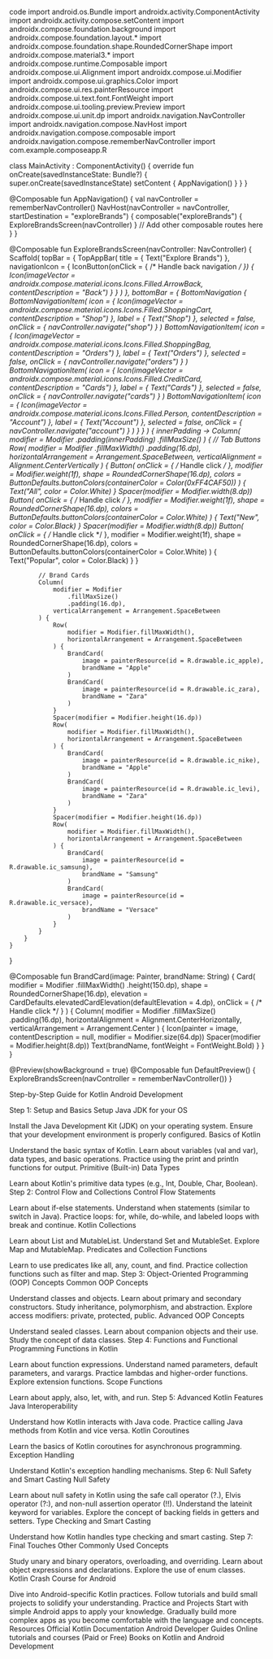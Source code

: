 code import android.os.Bundle
import androidx.activity.ComponentActivity
import androidx.activity.compose.setContent
import androidx.compose.foundation.background
import androidx.compose.foundation.layout.*
import androidx.compose.foundation.shape.RoundedCornerShape
import androidx.compose.material3.*
import androidx.compose.runtime.Composable
import androidx.compose.ui.Alignment
import androidx.compose.ui.Modifier
import androidx.compose.ui.graphics.Color
import androidx.compose.ui.res.painterResource
import androidx.compose.ui.text.font.FontWeight
import androidx.compose.ui.tooling.preview.Preview
import androidx.compose.ui.unit.dp
import androidx.navigation.NavController
import androidx.navigation.compose.NavHost
import androidx.navigation.compose.composable
import androidx.navigation.compose.rememberNavController
import com.example.composeapp.R

class MainActivity : ComponentActivity() {
    override fun onCreate(savedInstanceState: Bundle?) {
        super.onCreate(savedInstanceState)
        setContent {
            AppNavigation()
        }
    }
}

@Composable
fun AppNavigation() {
    val navController = rememberNavController()
    NavHost(navController = navController, startDestination = "exploreBrands") {
        composable("exploreBrands") { ExploreBrandsScreen(navController) }
        // Add other composable routes here
    }
}

@Composable
fun ExploreBrandsScreen(navController: NavController) {
    Scaffold(
        topBar = {
            TopAppBar(
                title = { Text("Explore Brands") },
                navigationIcon = {
                    IconButton(onClick = { /* Handle back navigation */ }) {
                        Icon(imageVector = androidx.compose.material.icons.Icons.Filled.ArrowBack, contentDescription = "Back")
                    }
                }
            )
        },
        bottomBar = {
            BottomNavigation {
                BottomNavigationItem(
                    icon = { Icon(imageVector = androidx.compose.material.icons.Icons.Filled.ShoppingCart, contentDescription = "Shop") },
                    label = { Text("Shop") },
                    selected = false,
                    onClick = {
                        navController.navigate("shop")
                    }
                )
                BottomNavigationItem(
                    icon = { Icon(imageVector = androidx.compose.material.icons.Icons.Filled.ShoppingBag, contentDescription = "Orders") },
                    label = { Text("Orders") },
                    selected = false,
                    onClick = {
                        navController.navigate("orders")
                    }
                )
                BottomNavigationItem(
                    icon = { Icon(imageVector = androidx.compose.material.icons.Icons.Filled.CreditCard, contentDescription = "Cards") },
                    label = { Text("Cards") },
                    selected = false,
                    onClick = {
                        navController.navigate("cards")
                    }
                )
                BottomNavigationItem(
                    icon = { Icon(imageVector = androidx.compose.material.icons.Icons.Filled.Person, contentDescription = "Account") },
                    label = { Text("Account") },
                    selected = false,
                    onClick = {
                        navController.navigate("account")
                    }
                )
            }
        }
    ) { innerPadding ->
        Column(
            modifier = Modifier
                .padding(innerPadding)
                .fillMaxSize()
        ) {
            // Tab Buttons
            Row(
                modifier = Modifier
                    .fillMaxWidth()
                    .padding(16.dp),
                horizontalArrangement = Arrangement.SpaceBetween,
                verticalAlignment = Alignment.CenterVertically
            ) {
                Button(
                    onClick = { /* Handle click */ },
                    modifier = Modifier.weight(1f),
                    shape = RoundedCornerShape(16.dp),
                    colors = ButtonDefaults.buttonColors(containerColor = Color(0xFF4CAF50))
                ) {
                    Text("All", color = Color.White)
                }
                Spacer(modifier = Modifier.width(8.dp))
                Button(
                    onClick = { /* Handle click */ },
                    modifier = Modifier.weight(1f),
                    shape = RoundedCornerShape(16.dp),
                    colors = ButtonDefaults.buttonColors(containerColor = Color.White)
                ) {
                    Text("New", color = Color.Black)
                }
                Spacer(modifier = Modifier.width(8.dp))
                Button(
                    onClick = { /* Handle click */ },
                    modifier = Modifier.weight(1f),
                    shape = RoundedCornerShape(16.dp),
                    colors = ButtonDefaults.buttonColors(containerColor = Color.White)
                ) {
                    Text("Popular", color = Color.Black)
                }
            }

            // Brand Cards
            Column(
                modifier = Modifier
                    .fillMaxSize()
                    .padding(16.dp),
                verticalArrangement = Arrangement.SpaceBetween
            ) {
                Row(
                    modifier = Modifier.fillMaxWidth(),
                    horizontalArrangement = Arrangement.SpaceBetween
                ) {
                    BrandCard(
                        image = painterResource(id = R.drawable.ic_apple),
                        brandName = "Apple"
                    )
                    BrandCard(
                        image = painterResource(id = R.drawable.ic_zara),
                        brandName = "Zara"
                    )
                }
                Spacer(modifier = Modifier.height(16.dp))
                Row(
                    modifier = Modifier.fillMaxWidth(),
                    horizontalArrangement = Arrangement.SpaceBetween
                ) {
                    BrandCard(
                        image = painterResource(id = R.drawable.ic_nike),
                        brandName = "Apple"
                    )
                    BrandCard(
                        image = painterResource(id = R.drawable.ic_levi),
                        brandName = "Zara"
                    )
                }
                Spacer(modifier = Modifier.height(16.dp))
                Row(
                    modifier = Modifier.fillMaxWidth(),
                    horizontalArrangement = Arrangement.SpaceBetween
                ) {
                    BrandCard(
                        image = painterResource(id = R.drawable.ic_samsung),
                        brandName = "Samsung"
                    )
                    BrandCard(
                        image = painterResource(id = R.drawable.ic_versace),
                        brandName = "Versace"
                    )
                }
            }
        }
    }
}

@Composable
fun BrandCard(image: Painter, brandName: String) {
    Card(
        modifier = Modifier
            .fillMaxWidth()
            .height(150.dp),
        shape = RoundedCornerShape(16.dp),
        elevation = CardDefaults.elevatedCardElevation(defaultElevation = 4.dp),
        onClick = { /* Handle click */ }
    ) {
        Column(
            modifier = Modifier
                .fillMaxSize()
                .padding(16.dp),
            horizontalAlignment = Alignment.CenterHorizontally,
            verticalArrangement = Arrangement.Center
        ) {
            Icon(painter = image, contentDescription = null, modifier = Modifier.size(64.dp))
            Spacer(modifier = Modifier.height(8.dp))
            Text(brandName, fontWeight = FontWeight.Bold)
        }
    }
}

@Preview(showBackground = true)
@Composable
fun DefaultPreview() {
    ExploreBrandsScreen(navController = rememberNavController())
}


Step-by-Step Guide for Kotlin Android Development
 
Step 1: Setup and Basics
Setup Java JDK for your OS

Install the Java Development Kit (JDK) on your operating system.
Ensure that your development environment is properly configured.
Basics of Kotlin

Understand the basic syntax of Kotlin.
Learn about variables (val and var), data types, and basic operations.
Practice using the print and println functions for output.
Primitive (Built-in) Data Types

Learn about Kotlin's primitive data types (e.g., Int, Double, Char, Boolean).
Step 2: Control Flow and Collections
Control Flow Statements

Learn about if-else statements.
Understand when statements (similar to switch in Java).
Practice loops: for, while, do-while, and labeled loops with break and continue.
Kotlin Collections

Learn about List and MutableList.
Understand Set and MutableSet.
Explore Map and MutableMap.
Predicates and Collection Functions

Learn to use predicates like all, any, count, and find.
Practice collection functions such as filter and map.
Step 3: Object-Oriented Programming (OOP) Concepts
Common OOP Concepts

Understand classes and objects.
Learn about primary and secondary constructors.
Study inheritance, polymorphism, and abstraction.
Explore access modifiers: private, protected, public.
Advanced OOP Concepts

Understand sealed classes.
Learn about companion objects and their use.
Study the concept of data classes.
Step 4: Functions and Functional Programming
Functions in Kotlin

Learn about function expressions.
Understand named parameters, default parameters, and varargs.
Practice lambdas and higher-order functions.
Explore extension functions.
Scope Functions

Learn about apply, also, let, with, and run.
Step 5: Advanced Kotlin Features
Java Interoperability

Understand how Kotlin interacts with Java code.
Practice calling Java methods from Kotlin and vice versa.
Kotlin Coroutines

Learn the basics of Kotlin coroutines for asynchronous programming.
Exception Handling

Understand Kotlin's exception handling mechanisms.
Step 6: Null Safety and Smart Casting
Null Safety

Learn about null safety in Kotlin using the safe call operator (?.), Elvis operator (?:), and non-null assertion operator (!!).
Understand the lateinit keyword for variables.
Explore the concept of backing fields in getters and setters.
Type Checking and Smart Casting

Understand how Kotlin handles type checking and smart casting.
Step 7: Final Touches
Other Commonly Used Concepts

Study unary and binary operators, overloading, and overriding.
Learn about object expressions and declarations.
Explore the use of enum classes.
Kotlin Crash Course for Android

Dive into Android-specific Kotlin practices.
Follow tutorials and build small projects to solidify your understanding.
Practice and Projects
Start with simple Android apps to apply your knowledge.
Gradually build more complex apps as you become comfortable with the language and concepts.
Resources
Official Kotlin Documentation
Android Developer Guides
Online tutorials and courses (Paid or Free)
Books on Kotlin and Android Development












